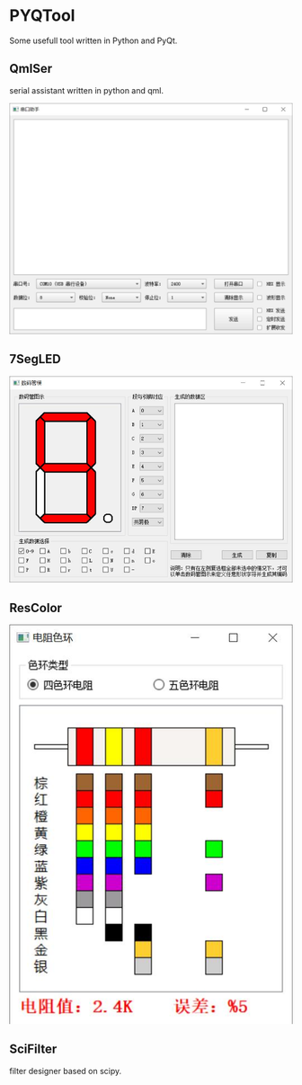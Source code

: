 # PYQTool
Some usefull tool written in Python and PyQt.

## QmlSer
serial assistant written in python and qml.

![](./QmlSer/截屏.jpg)

## 7SegLED

![](./7SegLED/截屏.jpg)

## ResColor

![](./ResColor/截屏.jpg)

## SciFilter
filter designer based on scipy.
